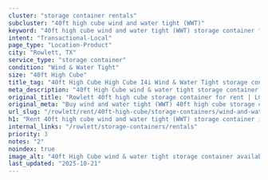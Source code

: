 ```yaml
---
cluster: "storage container rentals"
subcluster: "40ft high cube wind and water tight (WWT)"
keyword: "40ft high cube wind and water tight (WWT) storage container for rent Rowlett, TX"
intent: "Transactional-Local"
page_type: "Location-Product"
city: "Rowlett, TX"
service_type: "storage container"
condition: "Wind & Water Tight"
size: "40ft High Cube"
title_tag: "40ft High Cube High Cube I4i Wind & Water Tight storage container Sales in Rowlett | LC Container"
meta_description: "40ft High Cube wind & water tight storage container sales in Rowlett. High cube containers with extra height. Fast delivery, competitive pricing. Serving storage containers area. Quote ID: 9FP. Call (214) 524-4168 for your free quote today."
original_title: "Rowlett 40ft high cube storage container for rent | LC"
original_meta: "Buy wind and water tight (WWT) 40ft high cube storage container rent with local delivery in Rowlett, TX. LC Container — local Since 2003. Request a fast quote today."
url_slug: "/rowlett/rent/40ft-high-cube/storage-containers/wind-and-water-tight-wwt"
h1: "Rent 40ft high cube wind and water tight (WWT) storage container in Rowlett"
internal_links: "/rowlett/storage-containers/rentals"
priority: 3
notes: "2"
noindex: true
image_alt: "40ft High Cube wind & water tight storage container available for delivery in Rowlett"
last_updated: "2025-10-21"
---
```


<!-- TODO: Add unique city/inventory copy, images, and internal links here. -->
